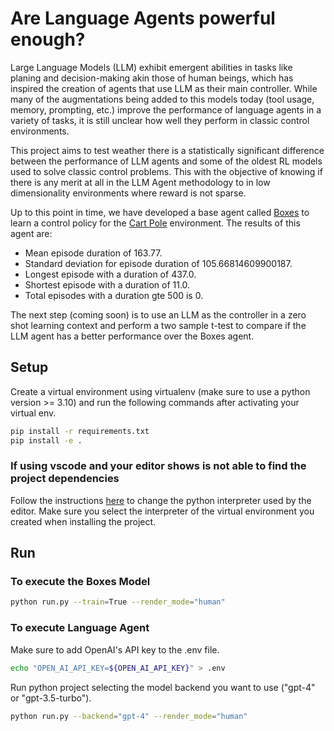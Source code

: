 # Are Language Agents powerful enough?

Large Language Models (LLM) exhibit emergent abilities in tasks like planing and decision-making akin those of human beings, which has inspired the creation of agents that use LLM as their main controller. While many of the augmentations being added to this models today (tool usage, memory, prompting, etc.) improve the performance of language agents in a variety of tasks, it is still unclear how well they perform in classic control environments.

This project aims to test weather there is a statistically significant difference between the performance of LLM agents and some of the oldest RL models used to solve classic control problems. This with the objective of knowing if there is any merit at all in the LLM Agent methodology to in low dimensionality environments where reward is not sparse.

Up to this point in time, we have developed a base agent called [Boxes](https://citeseerx.ist.psu.edu/document?doi=2f027193fb703d0af58ec382bd1438daff9417d7) to learn a control policy for the [Cart Pole](https://gymnasium.farama.org/environments/classic_control/cart_pole/) environment. The results of this agent are:

+ Mean episode duration of 163.77.
+ Standard deviation for episode duration of 105.66814609900187.
+ Longest episode with a duration of 437.0.
+ Shortest episode with a duration of 11.0.
+ Total episodes with a duration gte 500 is 0.

The next step (coming soon) is to use an LLM as the controller in a zero shot learning context and perform a two sample t-test to compare if the LLM agent has a better performance over the Boxes agent. 

## Setup

Create a virtual environment using virtualenv (make sure to use a python version >= 3.10) and run the following commands after activating your virtual env.

```sh
pip install -r requirements.txt
pip install -e .
```

### If using vscode and your editor shows is not able to find the project dependencies

Follow the instructions [here](https://code.visualstudio.com/docs/python/environments#_working-with-python-interpreters) to change the python interpreter used by the editor. Make sure you select the interpreter of the virtual environment you created when installing the project.

## Run

### To execute the Boxes Model
```sh
python run.py --train=True --render_mode="human"
```

### To execute Language Agent
Make sure to add OpenAI's API key to the .env file.
```sh
echo "OPEN_AI_API_KEY=${OPEN_AI_API_KEY}" > .env
```

Run python project selecting the model backend you want to use ("gpt-4" or "gpt-3.5-turbo").

```sh
python run.py --backend="gpt-4" --render_mode="human"
```
